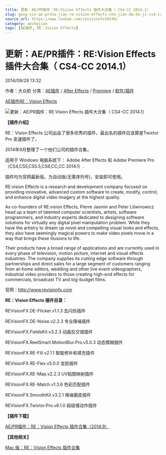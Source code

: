 ```yaml
---
title: 更新：AE/PR插件：RE:Vision Effects 插件大合集（ CS4-CC 2014.1）
slug: geng-xin-ae-prcha-jian-re-vision-effects-cha-jian-da-he-ji-cs4-cc-2014-1
source_url: https://www.lookae.com/revisionfx20149/
category: aechajian
tags: [AE插件, RE：Vision Effects]
---
```

# 更新：AE/PR插件：RE:Vision Effects 插件大合集（ CS4-CC 2014.1）

2014/09/29 13:32

作者：大众脸
分类：[AE插件](https://www.lookae.com/after-effects/aechajian/) / [After Effects](https://www.lookae.com/after-effects/) / [Premiere](https://www.lookae.com/qitarjcj/premierezy/) / [软件/插件](https://www.lookae.com/qitarjcj/)

[AE插件](https://www.lookae.com/tag/ae%e6%8f%92%e4%bb%b6/)[RE：Vision Effects](https://www.lookae.com/tag/re%ef%bc%9avision-effects/)

![更新：AE/PR插件：RE:Vision Effects 插件大合集（ CS4-CC 2014.1）](https://www.lookae.com/wp-content/uploads/2014/06/REVisionFX.jpg "更新：AE/PR插件：RE:Vision Effects 插件大合集（ CS4-CC 2014.1）-LookAE.com")

**【插件介绍】**

RE：Vision Effects 公司出品了很多优秀的插件，最出名的插件应该算是Twixtor Pro 变速插件了，

2014年9月整理了一个他们公司的插件合集，

适用于 Windows 电脑系统下： Adobe After Effects 和 Adobe Premiere Pro （CS4,CS5,CS5.5,CS6,CC,CC 2014.1）.

插件均为官网最新版，为自动版(无需序列号)，安装即可使用。

RE:vision Effects is a research and development company focused on providing innovative, advanced custom software to create, modify, control, and enhance digital video imagery at the highest quality.

As co-founders of RE:vision Effects, Pierre Jasmin and Peter Litwinowicz head up a team of talented computer scientists, artists, software programmers, and industry experts dedicated to designing software solutions for virtually any digital pixel manipulation problem. While they have the artistry to dream up novel and compelling visual looks and effects, they also have seemingly magical powers to make video pixels move in a way that brings these illusions to life.

Their products have a broad range of applications and are currently used in every phase of television, motion picture, internet and visual effects industries. The company supplies its cutting edge software through partnerships and direct sales for a large segment of customers ranging from at-home editors, wedding and other live event videographers, industrial video providers to those creating high-end effects for commercials, broadcast TV and big-budget films.

官网：http://www.revisionfx.com

**RE：Vision Effects 插件目录：**

REVisionFX.DE-Flicker.v1.1.3 去闪烁插件

REVisionFX.DE-Noise.v2.2.3 专业降噪插件

REVisionFX.FieldsKit.v3.2.3 动画反交错插件

REVisionFX.ReelSmart.MotionBlur.Pro.v5.0.3 动态模糊插件

REVisionFX.RE-Fill.v2.1.1 智能修补和填充插件

REVisionFX.RE-Flex.v5.0.0 变脸插件

REVisionFX.RE-Map.v2.2.3 UV贴图映射插件

REVisionFX.RE-Match.v1.3.6 色彩匹配插件

REVisionFX.SmoothKit.v3.2.1 降噪磨皮插件

REVisionFX.Twixtor.Pro.v6.1.0 超级慢动作插件

**【插件下载】**

[AE/PR插件：RE：Vision Effects 插件合集（2014.9）](https://www.400gb.com/file/74598212)

**【其他相关】**

[Mac 版：RE：Vision Effects 插件合集](https://www.lookae.com/mac-aecj/)
